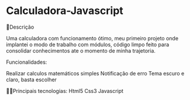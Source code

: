 # Calculadora-Javascript

  💭Descrição
  
Uma calculadora com funcionamento ótimo, meu primeiro projeto onde implantei o modo de trabalho com módulos, código limpo feito para consolidar conhecimentos ate o momento de minha trajetoria.

Funcionalidades:

Realizar calculos matemáticos simples
Notificação de erro
Tema escuro e claro, basta escolher

👨‍💻Principais tecnologias:
Html5
Css3
Javascript
